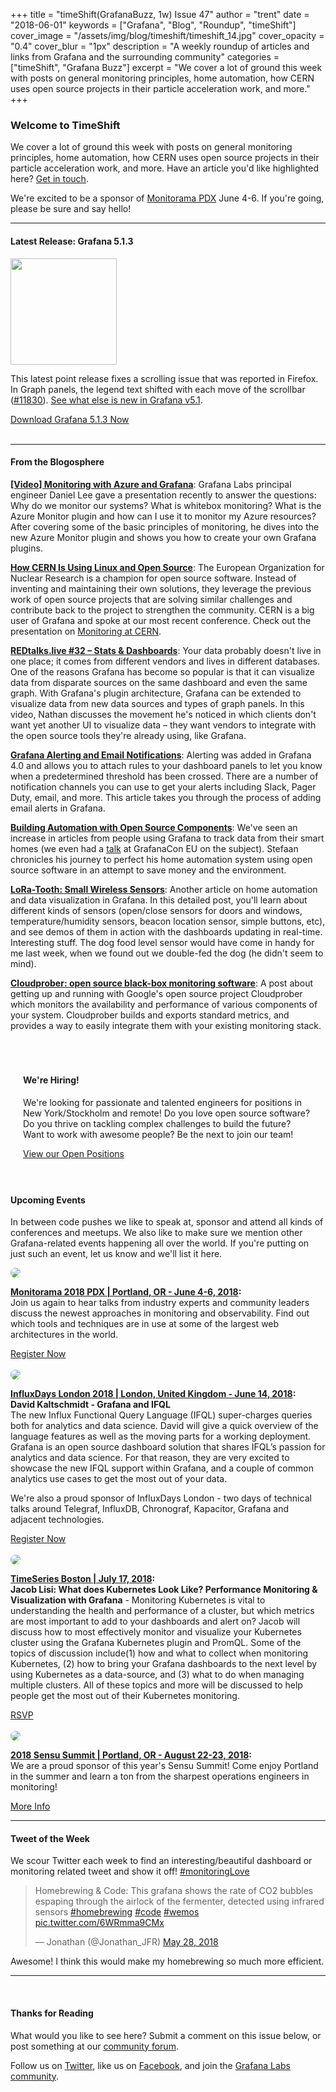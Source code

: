 +++
title = "timeShift(GrafanaBuzz, 1w) Issue 47"
author = "trent"
date = "2018-06-01"
keywords = ["Grafana", "Blog", "Roundup", "timeShift"]
cover_image = "/assets/img/blog/timeshift/timeshift_14.jpg"
cover_opacity = "0.4"
cover_blur = "1px"
description = "A weekly roundup of articles and links from Grafana and the surrounding community"
categories = ["timeShift", "Grafana Buzz"]
excerpt = "We cover a lot of ground this week with posts on general monitoring principles, home automation, how CERN uses open source projects in their particle acceleration work, and more."
+++

### Welcome to TimeShift
We cover a lot of ground this week with posts on general monitoring principles, home automation, how CERN uses open source projects in their particle acceleration work, and more. Have an article you'd like highlighted here? [Get in touch](mailto:hello@grafana.com).

We're excited to be a sponsor of [Monitorama PDX](http://monitorama.com) June 4-6. If you're going, please be sure and say hello!
<br />
<hr />

#### Latest Release: Grafana 5.1.3
<div class="row row--no-gutters">
	<div class="col col--sm-3">
		<img src="/assets/img/blog/timeshift/grafana_release_icon.png" width="170" />
	</div>
	<div class="col col--sm-9">
		<p>This latest point release fixes a scrolling issue that was reported in Firefox. In Graph panels, the legend text shifted with each move of the scrollbar (<a href="https://github.com/grafana/grafana/issues/11830" target="_blank">#11830</a>). <a href="http://docs.grafana.org/guides/whats-new-in-v5-1/?utm_source=blog&utm_campaign=timeshift_47" target="_blank">See what else is new in Grafana v5.1</a>.
		</p>
		<a href="https://grafana.com/grafana/download?utm_source=blog&utm_campaign=timeshift_47" target="_blank" class="btn btn--primary">Download Grafana 5.1.3 Now</a>
	</div>
</div>


<br />
<hr />

#### From the Blogosphere
[**[Video] Monitoring with Azure and Grafana**](https://grafana.com/blog/2018/05/31/monitoring-with-azure-and-grafana/?utm_source=blog&utm_campaign=timeshift_47): Grafana Labs principal engineer Daniel Lee gave a presentation recently to answer the questions: Why do we monitor our systems? What is whitebox monitoring? What is the Azure Monitor plugin and how can I use it to monitor my Azure resources? After covering some of the basic principles of monitoring, he dives into the new Azure Monitor plugin and shows you how to create your own Grafana plugins.

[**How CERN Is Using Linux and Open Source**](https://www.linux.com/blog/2018/5/how-cern-using-linux-open-source): The European Organization for Nuclear Research is a champion for open source software. Instead of inventing and maintaining their own solutions, they leverage the previous work of open source projects that are solving similar challenges and contribute back to the project to strengthen the community. CERN is a big user of Grafana and spoke at our most recent conference. Check out the presentation on [Monitoring at CERN](https://www.youtube.com/watch?v=ksjDBjApl6Q).

[**REDtalks.live #32 – Stats & Dashboards**](https://redtalks.live/2018/05/25/redtalks-live-32-stats-dashboards/): Your data probably doesn't live in one place; it comes from different vendors and lives in different databases. One of the reasons Grafana has become so popular is that it can visualize data from disparate sources on the same dashboard and even the same graph. With Grafana's plugin architecture, Grafana can be extended to visualize data from new data sources and types of graph panels. In this video, Nathan discusses the movement he's noticed in which clients don't want yet another UI to visualize data – they want vendors to integrate with the open source tools they're already using, like Grafana.

[**Grafana Alerting and Email Notifications**](https://dzone.com/articles/grafana-alerting-and-email-notifications): Alerting was added in Grafana 4.0 and allows you to attach rules to your dashboard panels to let you know when a predetermined threshold has been crossed. There are a number of notification channels you can use to get your alerts including Slack, Pager Duty, email, and more. This article takes you through the process of adding email alerts in Grafana.

[**Building Automation with Open Source Components**](https://www.hackster.io/stefaanv/building-automation-with-open-source-components-327b68): We've seen an increase in articles from people using Grafana to track data from their smart homes (we even had a [talk](https://www.youtube.com/watch?v=wtna51BLYMc) at GrafanaCon EU on the subject). Stefaan chronicles his journey to perfect his home automation system using open source software in an attempt to save money and the environment.

[**LoRa-Tooth: Small Wireless Sensors**](http://www.instructables.com/id/LoRa-Tooth-Small-Wireless-Sensors/): Another article on home automation and data visualization in Grafana. In this detailed post, you'll learn about different kinds of sensors (open/close sensors for doors and windows, temperature/humidity sensors, beacon location sensor, simple buttons, etc), and see demos of them in action with the dashboards updating in real-time. Interesting stuff. The dog food level sensor would have come in handy for me last week, when we found out we double-fed the dog (he didn't seem to mind).

[**Cloudprober: open source black-box monitoring software**](https://opensource.googleblog.com/2018/03/cloudprober-open-source-black-box.html): A post about getting up and running with Google's open source project Cloudprober which monitors the availability and performance of various components of your system. Cloudprober builds and exports standard metrics, and provides a way to easily integrate them with your existing monitoring stack.

<br />

<div style=" padding: 20px; background: url(/assets/img/blog/timeshift/polygon_texture_black.jpg); background-size: cover; border-radius: 4px;">
	<h4>We're Hiring!</h4>
	<p>We're looking for passionate and talented engineers for positions in New York/Stockholm and remote! Do you love open source software? Do you thrive on tackling complex challenges to build the future? Want to work with awesome people? Be the next to join our team!
	</p>
	<a class="btn btn-outline" href="https://grafana.com/about/hiring?utm_source=blog&utm_campaign=timeshift_47" target="_blank">View our Open Positions</a>
</div>

<br />

#### Upcoming Events
In between code pushes we like to speak at, sponsor and attend all kinds of conferences and meetups. We also like to make sure we mention other Grafana-related events happening all over the world. If you're putting on just such an event, let us know and we'll list it here.

<div class="blog-plugin">
	<div class="row row--md-gutters">
		<div class="col col--md-3">
			<img style="border-radius: 50%;" class="large" src="/assets/img/blog/timeshift/monitorama_18.png" />
		</div>
		<div class="col col--md-8 col--sm-offset-1">
			<p>
				<strong><a href="http://monitorama.com/" target="_blank">Monitorama 2018 PDX | Portland, OR - June 4-6, 2018</a>:</strong> <br />
				Join us again to hear talks from industry experts and community leaders discuss the newest approaches in monitoring and observability. Find out which tools and techniques are in use at some of the largest web architectures in the world.
			</p>
			<a href="http://monitorama.com/" target="_blank" class="btn btn--outline">Register Now</a>
		</div>
	</div>
	<br/>
	<div class="row row--md-gutters">
		<div class="col col--md-3">
			<img style="border-radius: 50%;" class="large" src="/assets/img/blog/timeshift/influxdays.png" />
		</div>
		<div class="col col--md-8 col--sm-offset-1">
			<p>
				<strong><a href="https://influxdays.com/" target="_blank">InfluxDays London 2018 | London, United Kingdom - June 14, 2018</a>:</strong>
				<br />
				<strong>David Kaltschmidt - Grafana and IFQL</strong><br />The new Influx Functional Query Language (IFQL) super-charges queries both for analytics and data science. David will give a quick overview of the language features as well as the moving parts for a working deployment. Grafana is an open source dashboard solution that shares IFQL’s passion for analytics and data science. For that reason, they are very excited to showcase the new IFQL support within Grafana, and a couple of common analytics use cases to get the most out of your data.
			</p>
			<p>
				We're also a proud sponsor of InfluxDays London -  two days of technical talks around Telegraf, InfluxDB, Chronograf, Kapacitor, Grafana and adjacent technologies.
			</p>
			<a href="https://influxdays.com/" target="_blank" class="btn btn--outline">Register Now</a>
		</div>
	</div>
	<br />
	<div class="row row--md-gutters">
		<div class="col col--md-3">
			<img style="border-radius: 50%;" class="large" src="/assets/img/blog/timeshift/meetup.jpg" />
		</div>
		<div class="col col--md-8 col--sm-offset-1">
			<p>
				<strong><a href="https://www.meetup.com/Time-Series-Boston/events/249366642/" target="_blank">TimeSeries Boston | July 17, 2018</a>:</strong>
				<br />
				<strong>Jacob Lisi: What does Kubernetes Look Like? Performance Monitoring & Visualization with Grafana</strong> - Monitoring Kubernetes is vital to understanding the health and performance of a cluster, but which metrics are most important to add to your dashboards and alert on? Jacob will discuss how to most effectively monitor and visualize your Kubernetes cluster using the Grafana Kubernetes plugin and PromQL. Some of the topics of discussion include(1) how and what to collect when monitoring Kubernetes, (2) how to bring your Grafana dashboards to the next level by using Kubernetes as a data-source, and (3) what to do when managing multiple clusters. All of these topics and more will be discussed to help people get the most out of their Kubernetes monitoring.
			</p>
			<a href="https://www.meetup.com/Time-Series-Boston/events/249366642/" target="_blank" class="btn btn--outline">RSVP</a>
		</div>
	</div>
	<br />
	<div class="row row--md-gutters">
		<div class="col col--md-3">
			<img style="border-radius: 50%;" class="large" src="/assets/img/blog/timeshift/sensu_summit.jpg" />
		</div>
		<div class="col col--md-8 col--sm-offset-1">
			<p>
				<strong><a href="https://sensu.io/summit" target="_blank">2018 Sensu Summit | Portland, OR - August 22-23, 2018</a>:</strong>
				<br />
				We are a proud sponsor of this year's Sensu Summit! Come enjoy Portland in the summer and learn a ton from the sharpest operations engineers in monitoring!
			</p>
			<a href="https://sensu.io/summit" target="_blank" class="btn btn--outline">More Info</a>
		</div>
	</div>
</div>
<hr />

<div>
	<div class="row row--no-gutters">
		<div class="col col--sm-12">
			<h4>Tweet of the Week</h4>
			We scour Twitter each week to find an interesting/beautiful dashboard or monitoring related tweet and show it off! <a href="https://twitter.com/hashtag/monitoringlove?src=hash" target="_blank">#monitoringLove</a>
			<blockquote class="twitter-tweet" data-lang="en"><p lang="en" dir="ltr">Homebrewing &amp; Code: This grafana shows the rate of CO2 bubbles espaping through the airlock of the fermenter, detected using infrared sensors  <a href="https://twitter.com/hashtag/homebrewing?src=hash&amp;ref_src=twsrc%5Etfw">#homebrewing</a> <a href="https://twitter.com/hashtag/code?src=hash&amp;ref_src=twsrc%5Etfw">#code</a> <a href="https://twitter.com/hashtag/wemos?src=hash&amp;ref_src=twsrc%5Etfw">#wemos</a> <a href="https://t.co/6WRmma9CMx">pic.twitter.com/6WRmma9CMx</a></p>&mdash; Jonathan (@Jonathan_JFR) <a href="https://twitter.com/Jonathan_JFR/status/1000997742699741185?ref_src=twsrc%5Etfw">May 28, 2018</a></blockquote>
			<script async src="https://platform.twitter.com/widgets.js" charset="utf-8"></script>
			<p>Awesome! I think this would make my homebrewing so much more efficient.</p>
		</div>
	</div>
</div>

<hr />
<br />

#### Thanks for Reading
What would you like to see here? Submit a comment on this issue below, or post something at our [community forum](http://community.grafana.com?utm_source=blog&utm_campaign=timeshift_47).

Follow us on [Twitter](http://twitter.com/grafana), like us on [Facebook](http://facebook.com/grafana), and join the [Grafana Labs community](http://grafana.com/signup?utm_source=blog&utm_campaign=timeshift_47).


